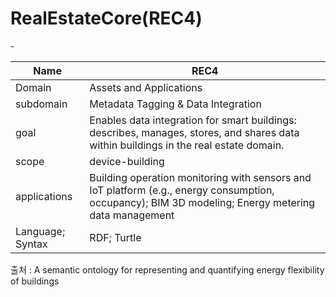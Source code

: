 # RealEstateCore(REC4)

&#45;

| Name         |  REC4   |
| ------------ | --- |
| Domain       | Assets and Applications    |
| subdomain    | Metadata Tagging & Data Integration    |
| goal         | Enables data integration for smart buildings: describes, manages, stores, and shares data within buildings in the real estate domain.    |
| scope        |device-building     |
| applications | Building operation monitoring with sensors and IoT platform (e.g., energy consumption, occupancy); BIM 3D modeling; Energy metering data management    |
| Language; Syntax             | RDF; Turtle    |

출처 :  A semantic ontology for representing and quantifying energy flexibility of buildings